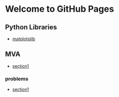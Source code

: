 # Welcome to GitHub Pages

## Python Libraries
- [matplotplib](howto/matplotlib.html)

## MVA
- [section1](books/mva/section1_regression.html)

### problems
- [section1](books/mva/section1_problemB.html)

